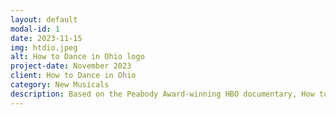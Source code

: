 ```yaml
---
layout: default
modal-id: 1
date: 2023-11-15
img: htdio.jpeg
alt: How to Dance in Ohio logo
project-date: November 2023
client: How to Dance in Ohio
category: New Musicals
description: Based on the Peabody Award-winning HBO documentary, How to Dance in Ohio is a heart-filled new musical exploring the need to connect and the courage it takes to step out into the world. At a group counseling center in Columbus, Ohio, seven autistic young adults prepare for a spring formal dance—a rite of passage that breaks open their routines and sets off hilarious and heartbreaking encounters.
---
```


